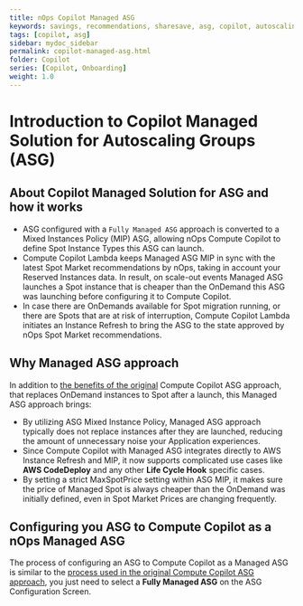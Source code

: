 ```yaml
---
title: nOps Copilot Managed ASG
keywords: savings, recommendations, sharesave, asg, copilot, autoscaling
tags: [copilot, asg]
sidebar: mydoc_sidebar
permalink: copilot-managed-asg.html
folder: Copilot
series: [Copilot, Onboarding]
weight: 1.0
---
```



# Introduction to Copilot Managed Solution for Autoscaling Groups (ASG) #

## About Copilot Managed Solution for ASG and how it works ##

- ASG configured with a `Fully Managed ASG` approach is converted to a Mixed Instances Policy (MIP) ASG, allowing nOps Compute Copilot to define Spot Instance Types this ASG can launch.
- Compute Copilot Lambda keeps Managed ASG MIP in sync with the latest Spot Market recommendations by nOps, taking in account your Reserved Instances data. In result, on scale-out events Managed ASG launches a Spot instance that is cheaper than the OnDemand this ASG was launching before configuring it to Compute Copilot.
- In case there are OnDemands available for Spot migration running, or there are Spots that are at risk of interruption, Compute Copilot Lambda initiates an Instance Refresh to bring the ASG to the state approved by nOps Spot Market recommendations.


## Why Managed ASG approach ##

In addition to [the benefits of the original](https://help.nops.io/copilot-asg-onboarding.html?#why-compute-copilot) Compute Copilot ASG approach, that replaces OnDemand instances to Spot after a launch, this Managed ASG approach brings: 

- By utilizing ASG Mixed Instance Policy, Managed ASG approach typically does not replace instances after they are launched, reducing the amount of unnecessary noise your Application experiences.
- Since Compute Copilot with Managed ASG integrates directly to AWS Instance Refresh and MIP, it now supports complicated use cases like **AWS CodeDeploy** and any other **Life Cycle Hook** specific cases.
- By setting a strict MaxSpotPrice setting within ASG MIP, it makes sure the price of Managed Spot is always cheaper than the OnDemand was initially defined, even in Spot Market Prices are changing frequently.


## Configuring you ASG to Compute Copilot as a nOps Managed ASG ##

The process of configuring an ASG to Compute Copilot as a Managed ASG is similar to the [process used in the original Compute Copilot ASG approach](https://help.nops.io/copilot-asg-onboarding.html?#steps-to-configure-your-asg-cluster), you just need to select a **Fully Managed ASG** on the ASG Configuration Screen.
